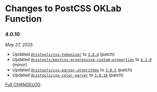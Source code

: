 # Changes to PostCSS OKLab Function

### 4.0.10

_May 27, 2025_

- Updated [`@csstools/css-tokenizer`](https://github.com/csstools/postcss-plugins/tree/main/packages/css-tokenizer) to [`3.0.4`](https://github.com/csstools/postcss-plugins/tree/main/packages/css-tokenizer/CHANGELOG.md#304) (patch)
- Updated [`@csstools/postcss-progressive-custom-properties`](https://github.com/csstools/postcss-plugins/tree/main/plugins/postcss-progressive-custom-properties) to [`4.1.0`](https://github.com/csstools/postcss-plugins/tree/main/plugins/postcss-progressive-custom-properties/CHANGELOG.md#410) (minor)
- Updated [`@csstools/css-parser-algorithms`](https://github.com/csstools/postcss-plugins/tree/main/packages/css-parser-algorithms) to [`3.0.5`](https://github.com/csstools/postcss-plugins/tree/main/packages/css-parser-algorithms/CHANGELOG.md#305) (patch)
- Updated [`@csstools/css-color-parser`](https://github.com/csstools/postcss-plugins/tree/main/packages/css-color-parser) to [`3.0.10`](https://github.com/csstools/postcss-plugins/tree/main/packages/css-color-parser/CHANGELOG.md#3010) (patch)

[Full CHANGELOG](https://github.com/csstools/postcss-plugins/tree/main/plugins/postcss-oklab-function/CHANGELOG.md)
